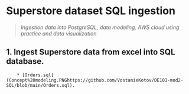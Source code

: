 # Superstore dataset SQL ingestion

>*Ingestion data into PostgreSQL, data modeling, AWS cloud using practice and data visualization*

## 1. Ingest Superstore data from excel into SQL database.
        * [Orders.sql](Concept%20modeling.PNGhttps://github.com/VostanieKotov/DE101-mod2-SQL/blob/main/Orders.sql).
